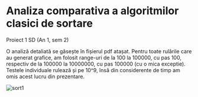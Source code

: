 # Analiza comparativa a algoritmilor clasici de sortare
Proiect 1 SD (An 1, sem 2)

O analiză detaliată se găsește în fișierul pdf atașat.
Pentru toate rulările care au generat grafice, am folosit range-uri de la 100 la 100000, cu pas 100, respectiv de la 100000 la 10000000, cu pas 100000 (cu o mica exceptie).
Testele individuale rulează și pe 10^9, însă din considerente de timp am omis acest lucru din prezentare.


![sort1](https://user-images.githubusercontent.com/68044359/158258361-974476ae-b65c-4c61-9aaa-6c18f9cc2c42.png)
